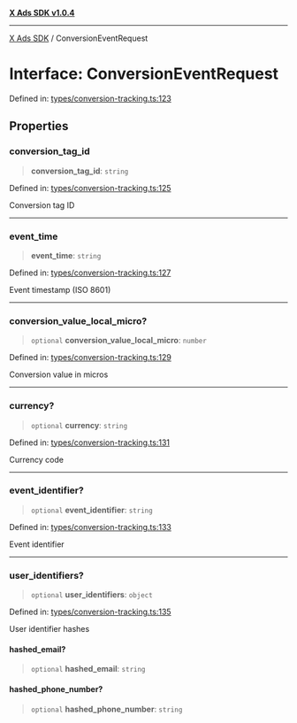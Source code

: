 [**X Ads SDK v1.0.4**](../README.md)

***

[X Ads SDK](../globals.md) / ConversionEventRequest

# Interface: ConversionEventRequest

Defined in: [types/conversion-tracking.ts:123](https://github.com/kage1020/x-ads-sdk/blob/main/src/types/conversion-tracking.ts#L123)

## Properties

### conversion\_tag\_id

> **conversion\_tag\_id**: `string`

Defined in: [types/conversion-tracking.ts:125](https://github.com/kage1020/x-ads-sdk/blob/main/src/types/conversion-tracking.ts#L125)

Conversion tag ID

***

### event\_time

> **event\_time**: `string`

Defined in: [types/conversion-tracking.ts:127](https://github.com/kage1020/x-ads-sdk/blob/main/src/types/conversion-tracking.ts#L127)

Event timestamp (ISO 8601)

***

### conversion\_value\_local\_micro?

> `optional` **conversion\_value\_local\_micro**: `number`

Defined in: [types/conversion-tracking.ts:129](https://github.com/kage1020/x-ads-sdk/blob/main/src/types/conversion-tracking.ts#L129)

Conversion value in micros

***

### currency?

> `optional` **currency**: `string`

Defined in: [types/conversion-tracking.ts:131](https://github.com/kage1020/x-ads-sdk/blob/main/src/types/conversion-tracking.ts#L131)

Currency code

***

### event\_identifier?

> `optional` **event\_identifier**: `string`

Defined in: [types/conversion-tracking.ts:133](https://github.com/kage1020/x-ads-sdk/blob/main/src/types/conversion-tracking.ts#L133)

Event identifier

***

### user\_identifiers?

> `optional` **user\_identifiers**: `object`

Defined in: [types/conversion-tracking.ts:135](https://github.com/kage1020/x-ads-sdk/blob/main/src/types/conversion-tracking.ts#L135)

User identifier hashes

#### hashed\_email?

> `optional` **hashed\_email**: `string`

#### hashed\_phone\_number?

> `optional` **hashed\_phone\_number**: `string`
